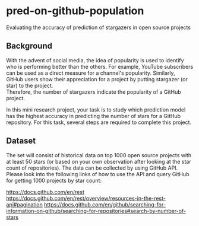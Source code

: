 # pred-on-github-population
Evaluating the accuracy of prediction of stargazers in open source projects
## Background
With the advent of social media, the idea of popularity is used to identify who is performing better than the others. For example, YouTube subscribers can be used as a direct measure for a channel's popularity. Similarly, GitHub users show their appreciation for a project by putting stargazer (or star) to the project.   
Therefore, the number of stargazers indicate the popularity of a GitHub project.  

In this mini research project, your task is to study which prediction model has the highest accuracy in predicting the number of stars for a GitHub repository. For this task, several steps are required to complete this project.
## Dataset
The set will consist of historical data on top 1000 open source projects with at least 50 stars (or based on your own observation after looking at the star count of repositories). The data can be collected by using GitHub API. Please look into the following links of how to use the API and query GitHub for getting 1000 projects by star count:

https://docs.github.com/en/rest
https://docs.github.com/en/rest/overview/resources-in-the-rest-api#pagination 
https://docs.github.com/en/github/searching-for-information-on-github/searching-for-repositories#search-by-number-of-stars
